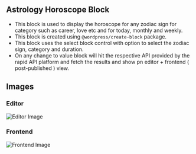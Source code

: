 ## Astrology Horoscope Block

- This block is used to display the horoscope for any zodiac sign for category such as career, love etc and for today, monthly and weekly.
- This block is created using `@wordpress/create-block` package.
- This block uses the select block control with option to select the zodiac sign, category and duration.
- On any change to value block will hit the respective API provided by the rapid API platform and fetch the results and show pn editor + frontend ( post-published ) view.


## Images
### Editor
![Editor Image](https://github.com/[username]/[reponame]/tree/[branch]/images/editor.png)

### Frontend
![Frontend Image](https://github.com/[username]/[reponame]/tree/[branch]/images/frontend.png)
